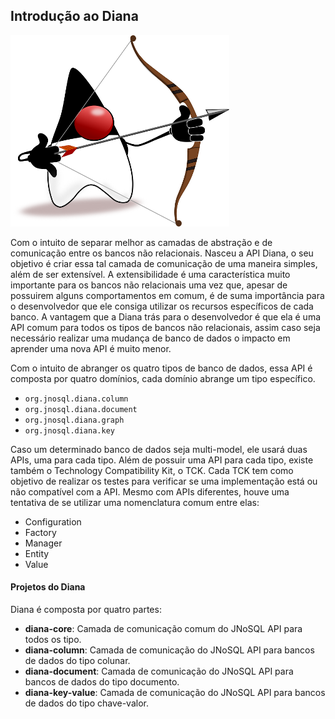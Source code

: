 ## Introdução ao Diana

![](../../images/duke-diana-min.png)

Com o intuito de separar melhor as camadas de abstração e de comunicação entre os bancos não relacionais. Nasceu a API Diana, o seu objetivo é criar essa tal camada de comunicação de uma maneira simples, além de ser extensível. A extensibilidade é uma característica muito importante para os bancos não relacionais uma vez que, apesar de possuirem alguns comportamentos em comum, é de suma importância para o desenvolvedor que ele consiga utilizar os recursos específicos de cada banco. A vantagem que a Diana trás para o desenvolvedor é  que ela é uma API comum para todos os tipos de bancos não relacionais, assim caso seja necessário realizar uma mudança de banco de dados o impacto em aprender uma nova API é muito menor.

Com o intuito de abranger os quatro tipos de banco de dados, essa API é composta por quatro domínios, cada domínio abrange um tipo específico. 

* `org.jnosql.diana.column`
* `org.jnosql.diana.document`
* `org.jnosql.diana.graph`
* `org.jnosql.diana.key`

Caso um determinado banco de dados seja multi-model, ele usará duas APIs, uma para cada tipo. Além de possuir uma API para cada tipo, existe também o Technology Compatibility Kit, o TCK. Cada TCK tem como objetivo de realizar os testes para verificar se uma implementação está ou não compatível com a API. Mesmo com APIs diferentes, houve uma tentativa de se utilizar uma nomenclatura comum entre elas:

* Configuration
* Factory
* Manager
* Entity
* Value

#### Projetos do Diana

Diana é composta por quatro partes:

* **diana-core**: Camada de comunicação comum do JNoSQL API para todos os tipo.
* **diana-column**: Camada de comunicação do JNoSQL API para bancos de dados do tipo colunar.
* **diana-document**: Camada de comunicação do JNoSQL API para bancos de dados do tipo documento.
* **diana-key-value**: Camada de comunicação do JNoSQL API para bancos de dados do tipo chave-valor.
